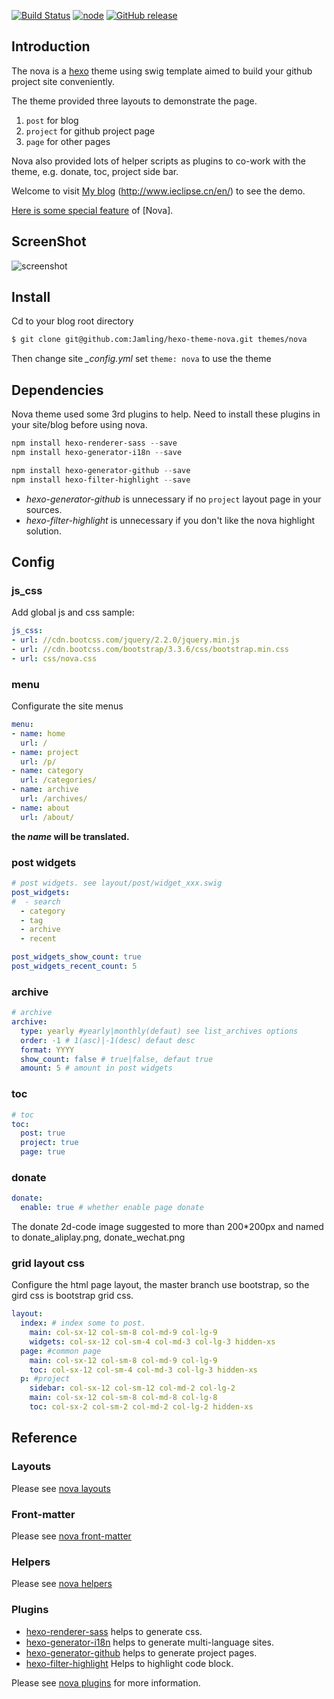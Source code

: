 [![Build Status](https://travis-ci.org/Jamling/hexo-theme-nova.svg?branch=master)](https://travis-ci.org/Jamling/hexo-theme-nova)
[![node](https://img.shields.io/node/v/hexo-theme-nova.svg)](https://www.npmjs.com/package/hexo-theme-nova)
[![GitHub release](https://img.shields.io/github/release/jamling/hexo-theme-nova.svg)](https://github.com/Jamling/hexo-theme-nova/releases/latest)


## Introduction ##

The nova is a [hexo](https://hexo.io) theme using swig template aimed to build your github project site conveniently.

The theme provided three layouts to demonstrate the page.

 1. `post` for blog
 2. `project` for github project page
 3. `page` for other pages

Nova also provided lots of helper scripts as plugins to co-work with the theme, e.g. donate, toc, project side bar.

Welcome to visit [My blog](http://www.ieclipse.cn/en/) (http://www.ieclipse.cn/en/) to see the demo.

[Here is some special feature](http://www.ieclipse.cn/en/demo/) of [Nova].

## ScreenShot

![screenshot](https://raw.githubusercontent.com/Jamling/hexo-theme-nova/master/screenshots/bootstrap.png)

## Install
Cd to your blog root directory
```bash
$ git clone git@github.com:Jamling/hexo-theme-nova.git themes/nova
```
Then change site <var>_config.yml</var> set `theme: nova` to use the theme

## Dependencies
Nova theme used some 3rd plugins to help. Need to install these plugins in your site/blog before using nova.

```powershell
npm install hexo-renderer-sass --save
npm install hexo-generator-i18n --save

npm install hexo-generator-github --save
npm install hexo-filter-highlight --save
```

- <var>hexo-generator-github</var> is unnecessary if no `project` layout page in your sources.
- <var>hexo-filter-highlight</var> is unnecessary if you don't like the nova highlight solution.

## Config

### js_css
Add global js and css sample:
```yaml
js_css:
- url: //cdn.bootcss.com/jquery/2.2.0/jquery.min.js
- url: //cdn.bootcss.com/bootstrap/3.3.6/css/bootstrap.min.css
- url: css/nova.css
```
### menu
Configurate the site menus
```yaml
menu:
- name: home
  url: /
- name: project
  url: /p/
- name: category
  url: /categories/
- name: archive
  url: /archives/
- name: about
  url: /about/
```
**the <var>name</var> will be translated.**

### post widgets
```yaml
# post widgets. see layout/post/widget_xxx.swig
post_widgets:
#  - search
  - category
  - tag
  - archive
  - recent

post_widgets_show_count: true
post_widgets_recent_count: 5
```

### archive
```yaml
# archive
archive:
  type: yearly #yearly|monthly(defaut) see list_archives options
  order: -1 # 1(asc)|-1(desc) defaut desc
  format: YYYY
  show_count: false # true|false, defaut true
  amount: 5 # amount in post widgets
```

### toc
```yaml
# toc
toc:
  post: true
  project: true
  page: true
```

### donate
```yaml
donate:
  enable: true # whether enable page donate
```
The donate 2d-code image suggested to more than 200*200px and named to  donate_aliplay.png, donate_wechat.png

### grid layout css
Configure the html page layout, the master branch use bootstrap, so the gird css is bootstrap grid css.

```yaml
layout:
  index: # index some to post.
    main: col-sx-12 col-sm-8 col-md-9 col-lg-9
    widgets: col-sx-12 col-sm-4 col-md-3 col-lg-3 hidden-xs
  page: #common page
    main: col-sx-12 col-sm-8 col-md-9 col-lg-9
    toc: col-sx-12 col-sm-4 col-md-3 col-lg-3 hidden-xs
  p: #project
    sidebar: col-sx-12 col-sm-12 col-md-2 col-lg-2
    main: col-sx-12 col-sm-8 col-md-8 col-lg-8
    toc: col-sx-2 col-sm-2 col-md-2 col-lg-2 hidden-xs

```

## Reference
### Layouts
Please see [nova layouts](https://ieclipse.cn/en/p/hexo-theme-nova/layouts.html)

### Front-matter
Please see [nova front-matter](https://ieclipse.cn/en/p/hexo-theme-nova/front-matter.html)

### Helpers
Please see [nova helpers](https://ieclipse.cn/en/p/hexo-theme-nova/helpers.html)

### Plugins

- [hexo-renderer-sass] helps to generate css.
- [hexo-generator-i18n] helps to generate multi-language sites.
- [hexo-generator-github] helps to generate project pages.
- [hexo-filter-highlight] Helps to highlight code block.

Please see [nova plugins](https://ieclipse.cn/en/p/hexo-theme-nova/plugins.html) for more information.


[lodash]: https://github.com/lodash/lodash
[cheerio]: https://github.com/cheeriojs/cheerio
[hexo-renderer-sass]: https://github.com/knksmith57/hexo-renderer-sass
[hexo-generator-github]: https://github.com/Jamling/hexo-generator-github/
[hexo-generator-i18n]: https://github.com/Jamling/hexo-generator-i18n/
[hexo-filter-highlight]: https://github.com/Jamling/hexo-filter-highlight/

